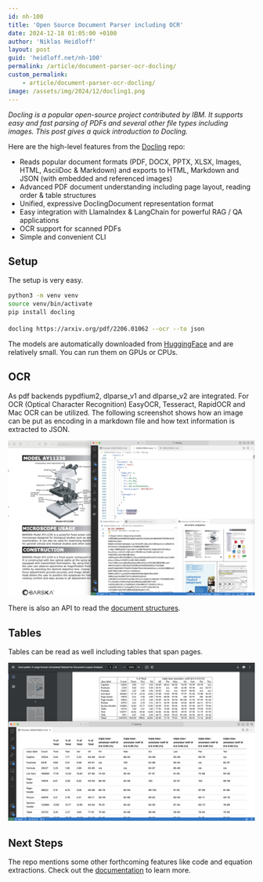 ```yaml
---
id: nh-100
title: 'Open Source Document Parser including OCR'
date: 2024-12-18 01:05:00 +0100
author: 'Niklas Heidloff'
layout: post
guid: 'heidloff.net/nh-100'
permalink: /article/document-parser-ocr-docling/
custom_permalink:
    - article/document-parser-ocr-docling/
image: /assets/img/2024/12/docling1.png
---
```


*Docling is a popular open-source project contributed by IBM. It supports easy and fast parsing of PDFs and several other file types including images. This post gives a quick introduction to Docling.*

Here are the high-level features from the [Docling](https://github.com/DS4SD/docling) repo:

* Reads popular document formats (PDF, DOCX, PPTX, XLSX, Images, HTML, AsciiDoc & Markdown) and exports to HTML, Markdown and JSON (with embedded and referenced images)
* Advanced PDF document understanding including page layout, reading order & table structures
* Unified, expressive DoclingDocument representation format
* Easy integration with LlamaIndex & LangChain for powerful RAG / QA applications
* OCR support for scanned PDFs
* Simple and convenient CLI

## Setup

The setup is very easy.

```bash
python3 -m venv venv
source venv/bin/activate
pip install docling

docling https://arxiv.org/pdf/2206.01062 --ocr --to json  
```

The models are automatically downloaded from [HuggingFace](
https://huggingface.co/ds4sd/docling-models) and are relatively small. You can run them on GPUs or CPUs.

## OCR

As pdf backends pypdfium2, dlparse_v1 and dlparse_v2 are integrated. For OCR (Optical Character Recognition) EasyOCR, Tesseract, RapidOCR and Mac OCR can be utilized. The following screenshot shows how an image can be put as encoding in a markdown file and how text information is extracted to JSON.

![image](/assets/img/2024/12/docling3.png)

There is also an API to read the [document structures](https://ds4sd.github.io/docling/v2/#access-document-structures).

## Tables

Tables can be read as well including tables that span pages.

![image](/assets/img/2024/12/docling2.png)

## Next Steps

The repo mentions some other forthcoming features like code and equation extractions. Check out the [documentation](https://ds4sd.github.io/docling/) to learn more.